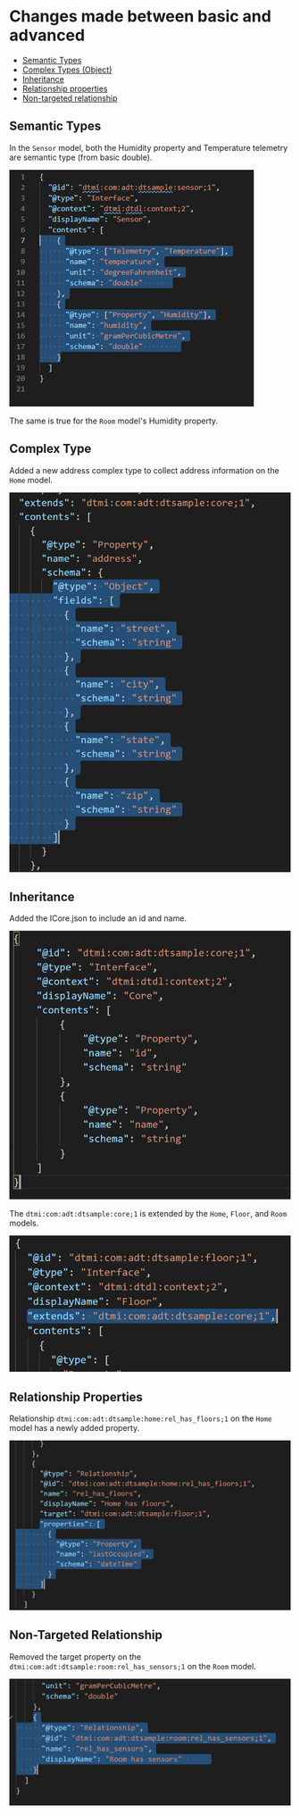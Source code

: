 # Changes made between basic and advanced

- [Semantic Types](#semantic-types)
- [Complex Types (Object)](#complex-type)
- [Inheritance](#inheritance)
- [Relationship properties](#relationship-properties)
- [Non-targeted relationship](#non-targeted-relationship)

## Semantic Types

In the `Sensor` model, both the Humidity property and Temperature telemetry are semantic type (from basic double).

![Screenshot of semantic types DTDL example](../../images/adv-home-semantic.png)

The same is true for the `Room` model's Humidity property.

## Complex Type

Added a new address complex type to collect address information on the `Home` model.

![Screenshot of a complex type DTDL example](../../images/adv-home-object.png)

## Inheritance

Added the ICore.json to include an id and name.

![Screenshot of inheritance DTDL example](../../images/adv-home-core.png)

The `dtmi:com:adt:dtsample:core;1` is extended by the `Home`, `Floor`, and `Room` models.

![Screenshot of inheritance extended DTDL example](../../images/adv-home-inheritance.png)

## Relationship Properties

Relationship `dtmi:com:adt:dtsample:home:rel_has_floors;1` on the `Home` model has a newly added property.

![Screenshot of relationship properties DTDL example](../../images/adv-home-rel.png)

## Non-Targeted Relationship

Removed the target property on the `dtmi:com:adt:dtsample:room:rel_has_sensors;1` on the `Room` model.

![Screenshot of non-targeted relationship DTDL example](../../images/adv-home-nontarget.png)
